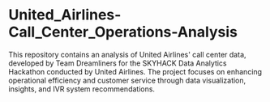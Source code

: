 # United_Airlines-Call_Center_Operations-Analysis
This repository contains an analysis of United Airlines' call center data, developed by Team Dreamliners for the SKYHACK Data Analytics Hackathon conducted by United Airlines. The project focuses on enhancing operational efficiency and customer service through data visualization, insights, and IVR system recommendations.
